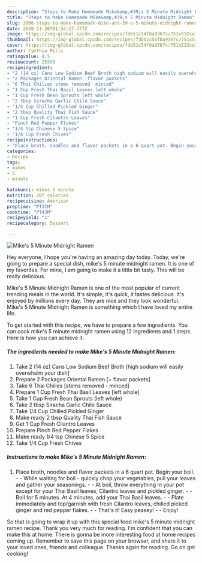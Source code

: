 ```yaml
---
description: "Steps to Make Homemade Mike&amp;#39;s 5 Minute Midnight Ramen"
title: "Steps to Make Homemade Mike&amp;#39;s 5 Minute Midnight Ramen"
slug: 3006-steps-to-make-homemade-mike-and-39-s-5-minute-midnight-ramen
date: 2020-11-26T01:54:17.777Z
image: https://img-global.cpcdn.com/recipes/fdb51c54f8a9367c/751x532cq70/mikes-5-minute-midnight-ramen-recipe-main-photo.jpg
thumbnail: https://img-global.cpcdn.com/recipes/fdb51c54f8a9367c/751x532cq70/mikes-5-minute-midnight-ramen-recipe-main-photo.jpg
cover: https://img-global.cpcdn.com/recipes/fdb51c54f8a9367c/751x532cq70/mikes-5-minute-midnight-ramen-recipe-main-photo.jpg
author: Cynthia Mills
ratingvalue: 4.5
reviewcount: 25590
recipeingredient:
- "2 (14 oz) Cans Low Sodium Beef Broth high sodium will easily overwhelm your dish"
- "2 Packages Oriental Ramen  flavor packets"
- "6 Thai Chilies stems removed  minced"
- "1 Cup Fresh Thai Basil Leaves left whole"
- "1 Cup Fresh Bean Sprouts left whole"
- "2 tbsp Siracha Garlic Chile Sauce"
- "1/4 Cup Chilled Pickled Ginger"
- "2 tbsp Quality Thai Fish Sauce"
- "1 Cup Fresh Cilantro Leaves"
- "Pinch Red Pepper Flakes"
- "1/4 tsp Chinese 5 Spice"
- "1/4 Cup Fresh Chives"
recipeinstructions:
- "Place broth, noodles and flavor packets in a 6 quart pot. Begin your boil.   While waiting for boil - quickly chop your vegetables, pull your leaves and gather your seasonings.  At boil, throw everything in your pot except for your Thai Basil leaves, Cilantro leaves and pickled ginger.  Boil for 5 minutes. At 4 minutes, add your Thai Basil leaves.  Plate immediately and top/garnish with fresh Cilantro leaves, chilled picked ginger and red pepper flakes.  That&#39;s it! Easy peasey!  Enjoy!"
categories:
- Recipe
tags:
- mikes
- 5
- minute

katakunci: mikes 5 minute 
nutrition: 207 calories
recipecuisine: American
preptime: "PT31M"
cooktime: "PT43M"
recipeyield: "1"
recipecategory: Dessert

---
```



![Mike&#39;s 5 Minute Midnight Ramen](https://img-global.cpcdn.com/recipes/fdb51c54f8a9367c/751x532cq70/mikes-5-minute-midnight-ramen-recipe-main-photo.jpg)

Hey everyone, I hope you're having an amazing day today. Today, we're going to prepare a special dish, mike&#39;s 5 minute midnight ramen. It is one of my favorites. For mine, I am going to make it a little bit tasty. This will be really delicious.

Mike&#39;s 5 Minute Midnight Ramen is one of the most popular of current trending meals in the world. It's simple, it's quick, it tastes delicious. It's enjoyed by millions every day. They are nice and they look wonderful. Mike&#39;s 5 Minute Midnight Ramen is something which I have loved my entire life.




To get started with this recipe, we have to prepare a few ingredients. You can cook mike&#39;s 5 minute midnight ramen using 12 ingredients and 1 steps. Here is how you can achieve it.

<!--inarticleads1-->

##### The ingredients needed to make Mike&#39;s 5 Minute Midnight Ramen:

1. Take 2 (14 oz) Cans Low Sodium Beef Broth [high sodium will easily overwhelm your dish]
1. Prepare 2 Packages Oriental Ramen [+ flavor packets]
1. Take 6 Thai Chilies [stems removed - minced]
1. Prepare 1 Cup Fresh Thai Basil Leaves [left whole]
1. Take 1 Cup Fresh Bean Sprouts (left whole)
1. Take 2 tbsp Siracha Garlic Chile Sauce
1. Take 1/4 Cup Chilled Pickled Ginger
1. Make ready 2 tbsp Quality Thai Fish Sauce
1. Get 1 Cup Fresh Cilantro Leaves
1. Prepare Pinch Red Pepper Flakes
1. Make ready 1/4 tsp Chinese 5 Spice
1. Take 1/4 Cup Fresh Chives




<!--inarticleads2-->

##### Instructions to make Mike&#39;s 5 Minute Midnight Ramen:

1. Place broth, noodles and flavor packets in a 6 quart pot. Begin your boil.  -  - While waiting for boil - quickly chop your vegetables, pull your leaves and gather your seasonings. -  - At boil, throw everything in your pot except for your Thai Basil leaves, Cilantro leaves and pickled ginger. -  - Boil for 5 minutes. At 4 minutes, add your Thai Basil leaves. -  - Plate immediately and top/garnish with fresh Cilantro leaves, chilled picked ginger and red pepper flakes. -  - That&#39;s it! Easy peasey! -  - Enjoy!




So that is going to wrap it up with this special food mike&#39;s 5 minute midnight ramen recipe. Thank you very much for reading. I'm confident that you can make this at home. There is gonna be more interesting food at home recipes coming up. Remember to save this page on your browser, and share it to your loved ones, friends and colleague. Thanks again for reading. Go on get cooking!
